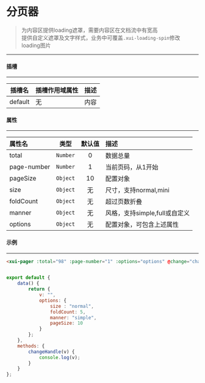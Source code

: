 # 分页器
> 为内容区提供loading遮罩，需要内容区在文档流中有宽高  
> 提供自定义遮罩及文字样式，业务中可覆盖`.xui-loading-spin`修改loading图片
---
#### 插槽
---
| 插槽名  | 插槽作用域属性 | 描述 |
| :-----: | :------------- | :--- |
| default | 无             | 内容 |
#### 属性
---
| 属性名      | 类型       | 默认值 | 描述                          |
| :---------- | :--------: | :----: | :---------------------------- |
| total       | ` Number ` | 0      | 数据总量                      |
| page-number | ` Number ` | 1      | 当前页码，从1开始             |
| pageSize    | ` Object ` | 10     | 配置对象                      |
| size        | ` Object ` | 无     | 尺寸，支持normal,mini         |
| foldCount   | ` Object ` | 无     | 超过页数折叠                  |
| manner      | ` Object ` | 无     | 风格，支持simple,full或自定义 |
| options     | ` Object ` | 无     | 配置对象，可包含上述属性      |

#### 示例
---
<template>
  <div class="demo-container">
	<xui-pager :total="98" :page-number="1" :options="options" @change="changeHandle"></xui-pager>
  </div>
</template>

<script>
export default {
	data() {
		return {
			v: "",
			options: {
				size : "normal",
				foldCount: 5,
				manner: "simple",
				pageSize: 10
			}
		};
	},
	methods: {
		changeHandle(v) {
			console.log(v);
		}
	}
};
</script>
<style>
</style>
``` html
<xui-pager :total="98" :page-number="1" :options="options" @change="changeHandle"></xui-pager>
```
``` js

export default {
	data() {
		return {
			v: "",
			options: {
				size : "normal",
				foldCount: 5,
				manner: "simple",
				pageSize: 10
			}
		};
	},
	methods: {
		changeHandle(v) {
			console.log(v);
		}
	}
};
```